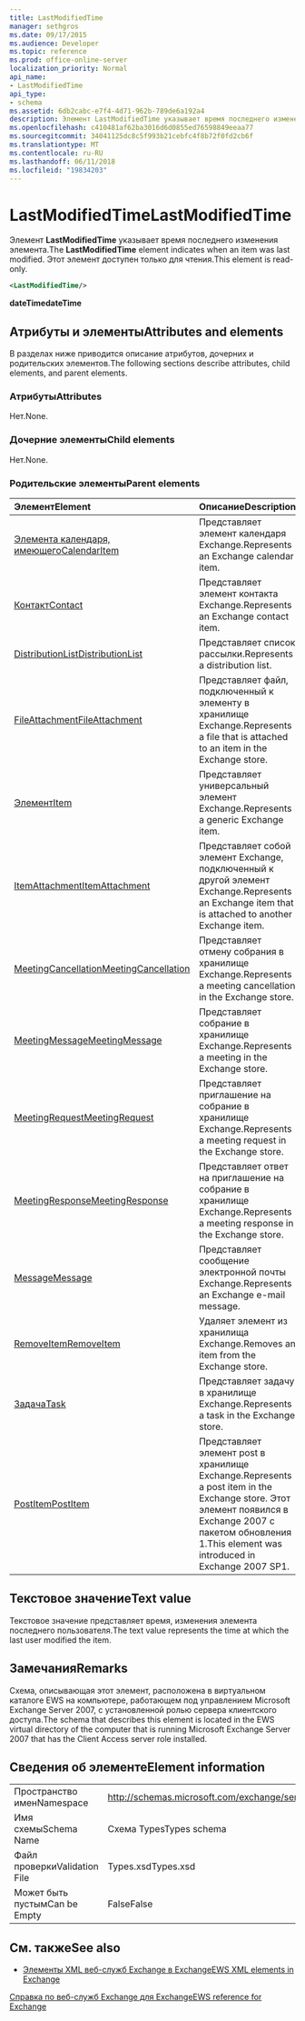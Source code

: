 ```yaml
---
title: LastModifiedTime
manager: sethgros
ms.date: 09/17/2015
ms.audience: Developer
ms.topic: reference
ms.prod: office-online-server
localization_priority: Normal
api_name:
- LastModifiedTime
api_type:
- schema
ms.assetid: 6db2cabc-e7f4-4d71-962b-789de6a192a4
description: Элемент LastModifiedTime указывает время последнего изменения элемента. Этот элемент доступен только для чтения.
ms.openlocfilehash: c410481af62ba3016d6d0855ed76598849eeaa77
ms.sourcegitcommit: 34041125dc8c5f993b21cebfc4f8b72f0fd2cb6f
ms.translationtype: MT
ms.contentlocale: ru-RU
ms.lasthandoff: 06/11/2018
ms.locfileid: "19834203"
---
```

# <a name="lastmodifiedtime"></a><span data-ttu-id="6a53b-104">LastModifiedTime</span><span class="sxs-lookup"><span data-stu-id="6a53b-104">LastModifiedTime</span></span>

<span data-ttu-id="6a53b-105">Элемент **LastModifiedTime** указывает время последнего изменения элемента.</span><span class="sxs-lookup"><span data-stu-id="6a53b-105">The **LastModifiedTime** element indicates when an item was last modified.</span></span> <span data-ttu-id="6a53b-106">Этот элемент доступен только для чтения.</span><span class="sxs-lookup"><span data-stu-id="6a53b-106">This element is read-only.</span></span> 
  
```xml
<LastModifiedTime/>
```

 <span data-ttu-id="6a53b-107">**dateTime**</span><span class="sxs-lookup"><span data-stu-id="6a53b-107">**dateTime**</span></span>
## <a name="attributes-and-elements"></a><span data-ttu-id="6a53b-108">Атрибуты и элементы</span><span class="sxs-lookup"><span data-stu-id="6a53b-108">Attributes and elements</span></span>

<span data-ttu-id="6a53b-109">В разделах ниже приводится описание атрибутов, дочерних и родительских элементов.</span><span class="sxs-lookup"><span data-stu-id="6a53b-109">The following sections describe attributes, child elements, and parent elements.</span></span>
  
### <a name="attributes"></a><span data-ttu-id="6a53b-110">Атрибуты</span><span class="sxs-lookup"><span data-stu-id="6a53b-110">Attributes</span></span>

<span data-ttu-id="6a53b-111">Нет.</span><span class="sxs-lookup"><span data-stu-id="6a53b-111">None.</span></span>
  
### <a name="child-elements"></a><span data-ttu-id="6a53b-112">Дочерние элементы</span><span class="sxs-lookup"><span data-stu-id="6a53b-112">Child elements</span></span>

<span data-ttu-id="6a53b-113">Нет.</span><span class="sxs-lookup"><span data-stu-id="6a53b-113">None.</span></span>
  
### <a name="parent-elements"></a><span data-ttu-id="6a53b-114">Родительские элементы</span><span class="sxs-lookup"><span data-stu-id="6a53b-114">Parent elements</span></span>

|<span data-ttu-id="6a53b-115">**Элемент**</span><span class="sxs-lookup"><span data-stu-id="6a53b-115">**Element**</span></span>|<span data-ttu-id="6a53b-116">**Описание**</span><span class="sxs-lookup"><span data-stu-id="6a53b-116">**Description**</span></span>|
|:-----|:-----|
|[<span data-ttu-id="6a53b-117">Элемента календаря, имеющего</span><span class="sxs-lookup"><span data-stu-id="6a53b-117">CalendarItem</span></span>](calendaritem.md) <br/> |<span data-ttu-id="6a53b-118">Представляет элемент календаря Exchange.</span><span class="sxs-lookup"><span data-stu-id="6a53b-118">Represents an Exchange calendar item.</span></span>  <br/> |
|[<span data-ttu-id="6a53b-119">Контакт</span><span class="sxs-lookup"><span data-stu-id="6a53b-119">Contact</span></span>](contact.md) <br/> |<span data-ttu-id="6a53b-120">Представляет элемент контакта Exchange.</span><span class="sxs-lookup"><span data-stu-id="6a53b-120">Represents an Exchange contact item.</span></span>  <br/> |
|[<span data-ttu-id="6a53b-121">DistributionList</span><span class="sxs-lookup"><span data-stu-id="6a53b-121">DistributionList</span></span>](distributionlist.md) <br/> |<span data-ttu-id="6a53b-122">Представляет список рассылки.</span><span class="sxs-lookup"><span data-stu-id="6a53b-122">Represents a distribution list.</span></span>  <br/> |
|[<span data-ttu-id="6a53b-123">FileAttachment</span><span class="sxs-lookup"><span data-stu-id="6a53b-123">FileAttachment</span></span>](fileattachment.md) <br/> |<span data-ttu-id="6a53b-124">Представляет файл, подключенный к элементу в хранилище Exchange.</span><span class="sxs-lookup"><span data-stu-id="6a53b-124">Represents a file that is attached to an item in the Exchange store.</span></span>  <br/> |
|[<span data-ttu-id="6a53b-125">Элемент</span><span class="sxs-lookup"><span data-stu-id="6a53b-125">Item</span></span>](item.md) <br/> |<span data-ttu-id="6a53b-126">Представляет универсальный элемент Exchange.</span><span class="sxs-lookup"><span data-stu-id="6a53b-126">Represents a generic Exchange item.</span></span>  <br/> |
|[<span data-ttu-id="6a53b-127">ItemAttachment</span><span class="sxs-lookup"><span data-stu-id="6a53b-127">ItemAttachment</span></span>](itemattachment.md) <br/> |<span data-ttu-id="6a53b-128">Представляет собой элемент Exchange, подключенный к другой элемент Exchange.</span><span class="sxs-lookup"><span data-stu-id="6a53b-128">Represents an Exchange item that is attached to another Exchange item.</span></span>  <br/> |
|[<span data-ttu-id="6a53b-129">MeetingCancellation</span><span class="sxs-lookup"><span data-stu-id="6a53b-129">MeetingCancellation</span></span>](meetingcancellation.md) <br/> |<span data-ttu-id="6a53b-130">Представляет отмену собрания в хранилище Exchange.</span><span class="sxs-lookup"><span data-stu-id="6a53b-130">Represents a meeting cancellation in the Exchange store.</span></span>  <br/> |
|[<span data-ttu-id="6a53b-131">MeetingMessage</span><span class="sxs-lookup"><span data-stu-id="6a53b-131">MeetingMessage</span></span>](meetingmessage.md) <br/> |<span data-ttu-id="6a53b-132">Представляет собрание в хранилище Exchange.</span><span class="sxs-lookup"><span data-stu-id="6a53b-132">Represents a meeting in the Exchange store.</span></span>  <br/> |
|[<span data-ttu-id="6a53b-133">MeetingRequest</span><span class="sxs-lookup"><span data-stu-id="6a53b-133">MeetingRequest</span></span>](meetingrequest.md) <br/> |<span data-ttu-id="6a53b-134">Представляет приглашение на собрание в хранилище Exchange.</span><span class="sxs-lookup"><span data-stu-id="6a53b-134">Represents a meeting request in the Exchange store.</span></span>  <br/> |
|[<span data-ttu-id="6a53b-135">MeetingResponse</span><span class="sxs-lookup"><span data-stu-id="6a53b-135">MeetingResponse</span></span>](meetingresponse.md) <br/> |<span data-ttu-id="6a53b-136">Представляет ответ на приглашение на собрание в хранилище Exchange.</span><span class="sxs-lookup"><span data-stu-id="6a53b-136">Represents a meeting response in the Exchange store.</span></span>  <br/> |
|[<span data-ttu-id="6a53b-137">Message</span><span class="sxs-lookup"><span data-stu-id="6a53b-137">Message</span></span>](message-ex15websvcsotherref.md) <br/> |<span data-ttu-id="6a53b-138">Представляет сообщение электронной почты Exchange.</span><span class="sxs-lookup"><span data-stu-id="6a53b-138">Represents an Exchange e-mail message.</span></span>  <br/> |
|[<span data-ttu-id="6a53b-139">RemoveItem</span><span class="sxs-lookup"><span data-stu-id="6a53b-139">RemoveItem</span></span>](removeitem.md) <br/> |<span data-ttu-id="6a53b-140">Удаляет элемент из хранилища Exchange.</span><span class="sxs-lookup"><span data-stu-id="6a53b-140">Removes an item from the Exchange store.</span></span>  <br/> |
|[<span data-ttu-id="6a53b-141">Задача</span><span class="sxs-lookup"><span data-stu-id="6a53b-141">Task</span></span>](task.md) <br/> |<span data-ttu-id="6a53b-142">Представляет задачу в хранилище Exchange.</span><span class="sxs-lookup"><span data-stu-id="6a53b-142">Represents a task in the Exchange store.</span></span>  <br/> |
|[<span data-ttu-id="6a53b-143">PostItem</span><span class="sxs-lookup"><span data-stu-id="6a53b-143">PostItem</span></span>](postitem.md) <br/> |<span data-ttu-id="6a53b-144">Представляет элемент post в хранилище Exchange.</span><span class="sxs-lookup"><span data-stu-id="6a53b-144">Represents a post item in the Exchange store.</span></span> <span data-ttu-id="6a53b-145">Этот элемент появился в Exchange 2007 с пакетом обновления 1.</span><span class="sxs-lookup"><span data-stu-id="6a53b-145">This element was introduced in Exchange 2007 SP1.</span></span>  <br/> |
   
## <a name="text-value"></a><span data-ttu-id="6a53b-146">Текстовое значение</span><span class="sxs-lookup"><span data-stu-id="6a53b-146">Text value</span></span>

<span data-ttu-id="6a53b-147">Текстовое значение представляет время, изменения элемента последнего пользователя.</span><span class="sxs-lookup"><span data-stu-id="6a53b-147">The text value represents the time at which the last user modified the item.</span></span>
  
## <a name="remarks"></a><span data-ttu-id="6a53b-148">Замечания</span><span class="sxs-lookup"><span data-stu-id="6a53b-148">Remarks</span></span>

<span data-ttu-id="6a53b-149">Схема, описывающая этот элемент, расположена в виртуальном каталоге EWS на компьютере, работающем под управлением Microsoft Exchange Server 2007, с установленной ролью сервера клиентского доступа.</span><span class="sxs-lookup"><span data-stu-id="6a53b-149">The schema that describes this element is located in the EWS virtual directory of the computer that is running Microsoft Exchange Server 2007 that has the Client Access server role installed.</span></span>
  
## <a name="element-information"></a><span data-ttu-id="6a53b-150">Сведения об элементе</span><span class="sxs-lookup"><span data-stu-id="6a53b-150">Element information</span></span>

|||
|:-----|:-----|
|<span data-ttu-id="6a53b-151">Пространство имен</span><span class="sxs-lookup"><span data-stu-id="6a53b-151">Namespace</span></span>  <br/> |http://schemas.microsoft.com/exchange/services/2006/types  <br/> |
|<span data-ttu-id="6a53b-152">Имя схемы</span><span class="sxs-lookup"><span data-stu-id="6a53b-152">Schema Name</span></span>  <br/> |<span data-ttu-id="6a53b-153">Схема Types</span><span class="sxs-lookup"><span data-stu-id="6a53b-153">Types schema</span></span>  <br/> |
|<span data-ttu-id="6a53b-154">Файл проверки</span><span class="sxs-lookup"><span data-stu-id="6a53b-154">Validation File</span></span>  <br/> |<span data-ttu-id="6a53b-155">Types.xsd</span><span class="sxs-lookup"><span data-stu-id="6a53b-155">Types.xsd</span></span>  <br/> |
|<span data-ttu-id="6a53b-156">Может быть пустым</span><span class="sxs-lookup"><span data-stu-id="6a53b-156">Can be Empty</span></span>  <br/> |<span data-ttu-id="6a53b-157">False</span><span class="sxs-lookup"><span data-stu-id="6a53b-157">False</span></span>  <br/> |
   
## <a name="see-also"></a><span data-ttu-id="6a53b-158">См. также</span><span class="sxs-lookup"><span data-stu-id="6a53b-158">See also</span></span>



- [<span data-ttu-id="6a53b-159">Элементы XML веб-служб Exchange в Exchange</span><span class="sxs-lookup"><span data-stu-id="6a53b-159">EWS XML elements in Exchange</span></span>](ews-xml-elements-in-exchange.md)
  
[<span data-ttu-id="6a53b-160">Справка по веб-служб Exchange для Exchange</span><span class="sxs-lookup"><span data-stu-id="6a53b-160">EWS reference for Exchange</span></span>](ews-reference-for-exchange.md)

